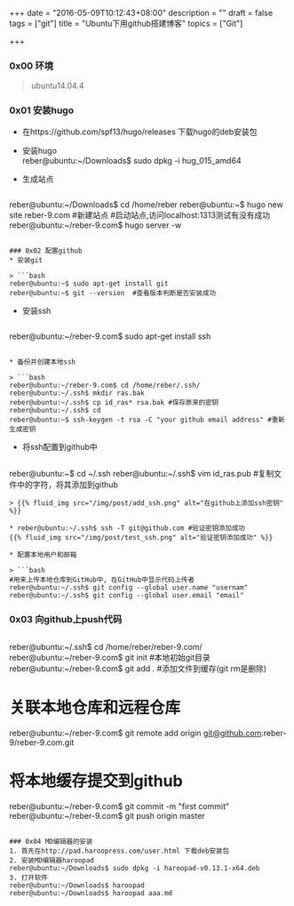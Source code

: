 +++
date = "2016-05-09T10:12:43+08:00"
description = ""
draft = false
tags = ["git"]
title = "Ubuntu下用github搭建博客"
topics = ["Git"]

+++

### 0x00 环境
> ubuntu14.04.4

### 0x01 安装hugo
* 在https://github.com/spf13/hugo/releases 下载hugo的deb安装包

* 安装hugo  
reber@ubuntu:~/Downloads$ sudo dpkg -i hug_015_amd64

* 生成站点

> ```bash
reber@ubuntu:~/Downloads$ cd /home/reber
reber@ubuntu:~$ hugo new site reber-9.com  #新建站点
#启动站点,访问localhost:1313测试有没有成功
reber@ubuntu:~/reber-9.com$ hugo server -w
```

### 0x02 配置github
* 安装git

> ```bash
reber@ubuntu:~$ sudo apt-get install git
reber@ubuntu:~$ git --version  #查看版本判断是否安装成功
```

* 安装ssh

> ```bash
reber@ubuntu:~/reber-9.com$ sudo apt-get install ssh
```

* 备份并创建本地ssh  

> ```bash
reber@ubuntu:~/reber-9.com$ cd /home/reber/.ssh/
reber@ubuntu:~/.ssh$ mkdir ras.bak
reber@ubuntu:~/.ssh$ cp id_ras* rsa.bak #保存原来的密钥
reber@ubuntu:~/.ssh$ cd
reber@ubuntu:~$ ssh-keygen -t rsa -C "your github email address" #重新生成密钥
```

* 将ssh配置到github中

> ```bash
reber@ubuntu:~$ cd ~/.ssh
reber@ubuntu:~/.ssh$ vim id_ras.pub  #复制文件中的字符，将其添加到github
```
> {{% fluid_img src="/img/post/add_ssh.png" alt="在github上添加ssh密钥" %}}

* reber@ubuntu:~/.ssh$ ssh -T git@github.com #验证密钥添加成功
{{% fluid_img src="/img/post/test_ssh.png" alt="验证密钥添加成功" %}}

* 配置本地用户和邮箱

> ```bash
#用来上传本地仓库到GitHub中, 在GitHub中显示代码上传者
reber@ubuntu:~/.ssh$ git config --global user.name "usernam"
reber@ubuntu:~/.ssh$ git config --global user.email "email"
```

### 0x03 向github上push代码
> ```bash
reber@ubuntu:~/.ssh$ cd /home/reber/reber-9.com/ 
reber@ubuntu:~/reber-9.com$ git init #本地初始git目录
reber@ubuntu:~/reber-9.com$ git add .  #添加文件到缓存(git rm是删除)
# 关联本地仓库和远程仓库
reber@ubuntu:~/reber-9.com$ git remote add origin git@github.com:reber-9/reber-9.com.git
# 将本地缓存提交到github
reber@ubuntu:~/reber-9.com$ git commit -m "first commit"
reber@ubuntu:~/reber-9.com$ git push origin master
```

### 0x04 MD编辑器的安装
1. 首先在http://pad.haroopress.com/user.html 下载deb安装包
2. 安装MD编辑器haroopad  
reber@ubuntu:~/Downloads$ sudo dpkg -i haroopad-v0.13.1-x64.deb
3. 打开软件  
reber@ubuntu:~/Downloads$ haroopad  
reber@ubuntu:~/Downloads$ haroopad aaa.md
